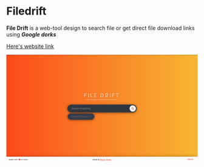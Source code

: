 # Filedrift

**File Drift** is a web-tool design to search file or get direct file download links using **_Google dorks_**

[Here's website link](https://filedrift.netlify.app/)

![Website Screenshot here!](https://github.com/5tupidbrain/Filedrift/blob/master/Filedrift.png?raw=true)
